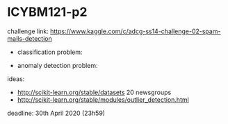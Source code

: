 # ICYBM121-p2

challenge link: https://www.kaggle.com/c/adcg-ss14-challenge-02-spam-mails-detection

* classification problem:

* anomaly detection problem:


ideas: 
* http://scikit-learn.org/stable/datasets 20 newsgroups
* http://scikit-learn.org/stable/modules/outlier_detection.html

deadline: 30th April 2020 (23h59)

